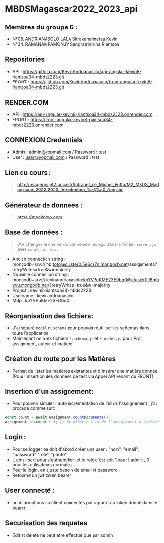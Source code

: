 # MBDSMagascar2022_2023_api
## Membres du groupe 6 :
- N°08, ANDRIANASOLO LALA Sitrakaharinetsa Kevin
- N°34, RAMANAMPAMONJY Sandratriniaina Riantsoa

## Repositories :
- API : https://github.com/KevinAndrianasolo/api-angular-kevin8-riantsoa34-mbds2223.git
- FRONT : https://github.com/KevinAndrianasolo/front-angular-kevin8-riantsoa34-mbds2223.git

## RENDER.COM
- API : https://api-angular-kevin8-riantsoa34-mbds2223.onrender.com
- FRONT : https://front-angular-kevin8-riantsoa34-mbds2223.onrender.com
## CONNEXION Credentials
- Admin : admin@yopmail.com / Password : test
- User : user@yopmail.com / Password : test
## Lien du cours :
> http://miageprojet2.unice.fr/Intranet_de_Michel_Buffa/M2_MBDS_Madagascar_2022-2023_Introduction_%c3%a0_Angular

## Générateur de données :
> https://mockaroo.com
## Base de données :
> J'ai changer la chaine de connexion mongo dans le fichier `server.js` avec `const uri =...`

- Ancien connection string : mongodb+srv://mb:toto@cluster0.5e6cs7n.mongodb.net/assignments?retryWrites=true&w=majority
- Nouvelle connection string : mongodb+srv://kevinandrianasolo:kpYVPuKME23EDbq0@cluster0.l8mbyvu.mongodb.net/?retryWrites=true&w=majority
- Project : kevin8-riantsoa34-mbds2223
- Username : kevinandrianasolo
- Mdp : kpYVPuKME23EDbq0

## Réorganisation des fichiers:
- J'ai séparé `model` et `schema` pour pouvoir réutiliser les schemas dans toute l'application
- Maintenant on a les fichiers `*.schema.js` et  `*.model.js` pour Prof, assignment, auteur et matiere

## Création du route pour les Matières
- Permet de lister les matières existantes et d'insérer une matière donnée (Pour l'insertion des données de test via Appel API venant du FRONT)

## Insertion d'un assignement:
- Pour pouvoir simuler l'auto incrémentation de l'id de l'assignement , j'ai procédé comme suit:
```ts
const count = await Assignment.countDocuments();
assignment.id=count + 1; // On affecte l'id de l'assignement à insérer comme étant le nombre total des assignments + 1, car le premier id = 1
```
## Login :
- Pour se logger on doit d'abord créer une user :
     "nom",
    "email",
    "password"
    "role",
    "photo"
- L email sert pour s'authentifier ,et le role c'est soit 1 pour l'admin , 0 pour les utilisateurs normales .
- Pour le login, on ajuste besoin de email et password .
- Retourne un jwt token bearer 
## User connecté :
- un informations du client connectés par rapport au token donné dans le bearer
## Securisation des requetes 
- Edit et delete ne peut etre effectué que par admin 


